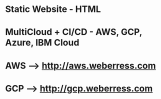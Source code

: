 # Static Website - HTML
# MultiCloud + CI/CD - AWS, GCP, Azure, IBM Cloud
# AWS --> http://aws.weberress.com
# GCP --> http://gcp.weberress.com
